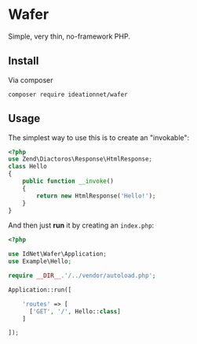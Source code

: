 # Wafer

Simple, very thin, no-framework PHP.

## Install

Via composer

    composer require ideationnet/wafer
    
## Usage

The simplest way to use this is to create an "invokable":

```php
<?php
use Zend\Diactoros\Response\HtmlResponse;
class Hello
{    
    public function __invoke()
    {
        return new HtmlResponse('Hello!');
    }
}
```

And then just **run** it by creating an `index.php`:

```php
<?php

use IdNet\Wafer\Application;
use Example\Hello;

require __DIR__.'/../vendor/autoload.php';

Application::run([

    'routes' => [
      ['GET', '/', Hello::class]
    ]

]);
```
